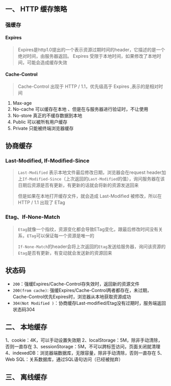 ## 一、 HTTP 缓存策略

### 强缓存

#### Expires

> Expires是http1.0提出的一个表示资源过期时间的header，它描述的是一个绝对时间，由服务器返回。
> Expires 受限于本地时间，如果修改了本地时间，可能会造成缓存失效

#### Cache-Control

> Cache-Control 出现于 HTTP / 1.1，优先级高于 Expires ,表示的是相对时间

1. Max-age 
2. No-cache  可以缓存在本地 、但是在与服务器进行验证时，不让使用
3. No-store 真正的不缓存数据到本地
4. Public 可以被所有用户缓存
5. Private  只能被终端浏览器缓存

## 协商缓存

### Last-Modified, If-Modified-Since

>`Last-Modified` 表示本地文件最后修改日期，浏览器会在request header加上`If-Modified-Since`（上次返回的`Last-Modified`的值），询问服务器在该日期后资源是否有更新，有更新的话就会将新的资源发送回来
>
>但是如果在本地打开缓存文件，就会造成 Last-Modified 被修改，所以在 HTTP / 1.1 出现了 ETag

### Etag、If-None-Match

> `Etag`就像一个指纹，资源变化都会导致ETag变化，跟最后修改时间没有关系，`ETag`可以保证每一个资源是唯一的
>
> `If-None-Match`的header会将上次返回的`Etag`发送给服务器，询问该资源的`Etag`是否有更新，有变动就会发送新的资源回来

## 状态码

- `200`：强缓Expires/Cache-Control存失效时，返回新的资源文件
- `200(from cache)`: 强缓Expires/Cache-Control两者都存在，未过期，Cache-Control优先Expires时，浏览器从本地获取资源成功
- `304(Not Modified )`：协商缓存Last-modified/Etag没有过期时，服务端返回状态码304



## 二、 本地缓存

1、cookie：4K，可以手动设置失效期
2、localStorage：5M，除非手动清除，否则一直存在
3、sessionStorage：5M，不可以跨标签访问，页面关闭就清理
4、indexedDB：浏览器端数据库，无限容量，除非手动清除，否则一直存在
5、Web SQL：关系数据库，通过SQL语句访问（已经被抛弃）







## 三、 离线缓存

